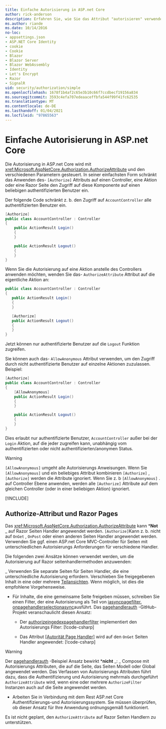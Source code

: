 ```yaml
---
title: Einfache Autorisierung in ASP.net Core
author: rick-anderson
description: Erfahren Sie, wie Sie das Attribut "autorisieren" verwenden, um den Zugriff auf ASP.net Core Controller und Aktionen einzuschränken.
ms.author: riande
ms.date: 10/14/2016
no-loc:
- appsettings.json
- ASP.NET Core Identity
- cookie
- Cookie
- Blazor
- Blazor Server
- Blazor WebAssembly
- Identity
- Let's Encrypt
- Razor
- SignalR
uid: security/authorization/simple
ms.openlocfilehash: 1678f1b4af2c65e3b10c66f7ccdbecf19156a834
ms.sourcegitcommit: 3593c4efa707edeaaceffbfa544f99f41fc62535
ms.translationtype: MT
ms.contentlocale: de-DE
ms.lasthandoff: 01/04/2021
ms.locfileid: "97865563"
---
```

# <a name="simple-authorization-in-aspnet-core"></a>Einfache Autorisierung in ASP.net Core

<a name="security-authorization-simple"></a>

Die Autorisierung in ASP.net Core wird mit <xref:Microsoft.AspNetCore.Authorization.AuthorizeAttribute> und den verschiedenen Parametern gesteuert. In seiner einfachsten Form schränkt das Anwenden des- `[Authorize]` Attributs auf einen Controller, eine Aktion oder eine Razor Seite den Zugriff auf diese Komponente auf einen beliebigen authentifizierten Benutzer ein.

Der folgende Code schränkt z. b. den Zugriff auf `AccountController` alle authentifizierten Benutzer ein.

```csharp
[Authorize]
public class AccountController : Controller
{
    public ActionResult Login()
    {
    }

    public ActionResult Logout()
    {
    }
}
```

Wenn Sie die Autorisierung auf eine Aktion anstelle des Controllers anwenden möchten, wenden Sie das- `AuthorizeAttribute` Attribut auf die eigentliche Aktion an:

```csharp
public class AccountController : Controller
{
   public ActionResult Login()
   {
   }

   [Authorize]
   public ActionResult Logout()
   {
   }
}
```

Jetzt können nur authentifizierte Benutzer auf die `Logout` Funktion zugreifen.

Sie können auch das- `AllowAnonymous` Attribut verwenden, um den Zugriff durch nicht authentifizierte Benutzer auf einzelne Aktionen zuzulassen. Beispiel:

```csharp
[Authorize]
public class AccountController : Controller
{
    [AllowAnonymous]
    public ActionResult Login()
    {
    }

    public ActionResult Logout()
    {
    }
}
```

Dies erlaubt nur authentifizierte Benutzer, `AccountController` außer bei der `Login` Aktion, auf die jeder zugreifen kann, unabhängig vom authentifizierten oder nicht authentifizierten/anonymen Status.

> [!WARNING]
> `[AllowAnonymous]` umgeht alle Autorisierungs Anweisungen. Wenn Sie `[AllowAnonymous]` und ein beliebiges Attribut kombinieren `[Authorize]` , `[Authorize]` werden die Attribute ignoriert. Wenn Sie z. b `[AllowAnonymous]` . auf Controller Ebene anwenden, werden alle `[Authorize]` Attribute auf dem gleichen Controller (oder in einer beliebigen Aktion) ignoriert.

[!INCLUDE[](~/includes/requireAuth.md)]

<a name="aarp"></a>

## <a name="authorize-attribute-and-no-locrazor-pages"></a>Authorize-Attribut und Razor Pages

Das <xref:Microsoft.AspNetCore.Authorization.AuthorizeAttribute> kann ***Not** _ auf Razor Seiten Handler angewendet werden. `[Authorize]`Kann z. b. nicht auf `OnGet` , `OnPost` oder einen anderen Seiten Handler angewendet werden. Verwenden Sie ggf. einen ASP.net Core MVC-Controller für Seiten mit unterschiedlichen Autorisierungs Anforderungen für verschiedene Handler.

Die folgenden zwei Ansätze können verwendet werden, um die Autorisierung auf Razor seitenhandlermethoden anzuwenden:

_ Verwenden Sie separate Seiten für Seiten Handler, die eine unterschiedliche Autorisierung erfordern. Verschieben Sie freigegebenen Inhalt in eine oder mehrere [Teilansichten](xref:mvc/views/partial). Wenn möglich, ist dies die empfohlene Vorgehensweise.
* Für Inhalte, die eine gemeinsame Seite freigeben müssen, schreiben Sie einen Filter, der eine Autorisierung als Teil von [iasyncpagefilter. onpagehandlerselectionasync](xref:Microsoft.AspNetCore.Mvc.Filters.IAsyncPageFilter.OnPageHandlerSelectionAsync%2A)ausführt. Das [pagehandlerauth](https://github.com/dotnet/AspNetCore.Docs/tree/master/aspnetcore/security/authorization/simple/samples/3.1/PageHandlerAuth) -GitHub-Projekt veranschaulicht diesen Ansatz:
  * Der [authorizeingedexpagehandlerfilter](https://github.com/dotnet/AspNetCore.Docs/blob/master/aspnetcore/security/authorization/simple/samples/3.1/PageHandlerAuth/AuthorizeIndexPageHandlerFilter.cs) implementiert den Autorisierungs Filter: [!code-csharp[](~/security/authorization/simple/samples/3.1/PageHandlerAuth/Pages/Index.cshtml.cs?name=snippet)]

  * Das Attribut [[Autorität Page Handler]](https://github.com/dotnet/AspNetCore.Docs/tree/master/aspnetcore/security/authorization/simple/samples/3.1/PageHandlerAuth/Pages/Index.cshtml.cs#L16) wird auf den `OnGet` Seiten Handler angewendet: [!code-csharp[](~/security/authorization/simple/samples/3.1/PageHandlerAuth/AuthorizeIndexPageHandlerFilter.cs?name=snippet)]

> [!WARNING]
> Der [pagehandlerauth](https://github.com/pranavkm/PageHandlerAuth) -Beispiel Ansatz bewirkt ***nicht** _: _ Compose mit Autorisierungs Attributen, die auf die Seite, das Seiten Modell oder Global angewendet werden. Das Verfassen von Autorisierungs Attributen führt dazu, dass die Authentifizierung und Autorisierung mehrmals durchgeführt `AuthorizeAttribute` wird, wenn eine oder mehrere `AuthorizeFilter` Instanzen auch auf die Seite angewendet werden.
> * Arbeiten Sie in Verbindung mit dem Rest ASP.net Core Authentifizierungs-und Autorisierungssystem. Sie müssen überprüfen, ob dieser Ansatz für Ihre Anwendung ordnungsgemäß funktioniert.

Es ist nicht geplant, den `AuthorizeAttribute` auf Razor Seiten Handlern zu unterstützen. 
